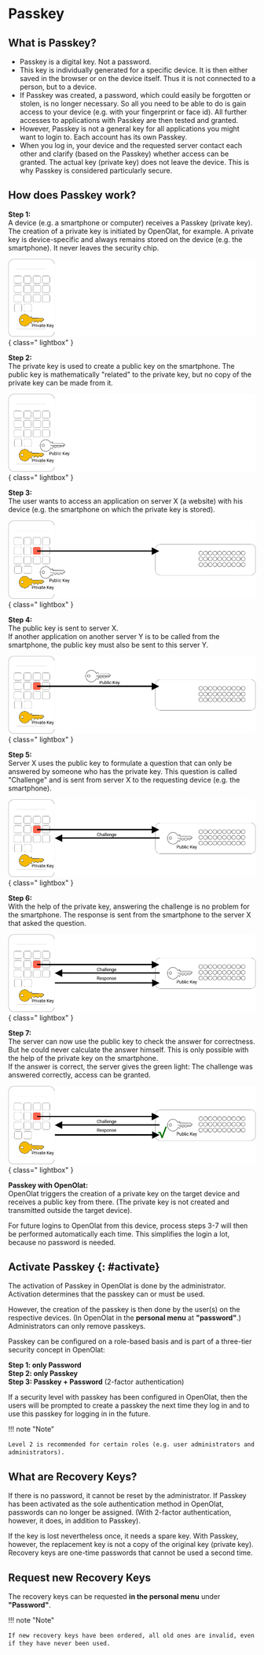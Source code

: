 # Passkey

## What is Passkey?

* Passkey is a digital key. Not a password.
* This key is individually generated for a specific device. It is then either saved in the browser or on the device itself. Thus it is not connected to a person, but to a device.
* If Passkey was created, a password, which could easily be forgotten or stolen, is no longer necessary. So all you need to be able to do is gain access to your device (e.g. with your fingerprint or face id). All further accesses to applications with Passkey are then tested and granted.
* However, Passkey is not a general key for all applications you might want to login to. Each account has its own Passkey.
* When you log in, your device and the requested server contact each other and clarify (based on the Passkey) whether access can be granted. The actual key (private key) does not leave the device. This is why Passkey is considered particularly secure.

## How does Passkey work?

**Step 1:** <br>
A device (e.g. a smartphone or computer) receives a Passkey (private key). The creation of a private key is initiated by OpenOlat, for example. A private key is device-specific and always remains stored on the device (e.g. the smartphone). It never leaves the security chip.

![passkey_step01_v1_de.png](assets/passkey_step01_v1_de.png){ class=" lightbox" }

**Step 2:** <br>
The private key is used to create a public key on the smartphone. The public key is mathematically "related" to the private key, but no copy of the private key can be made from it.

![passkey_step02_v1_de.png](assets/passkey_step02_v1_de.png){ class=" lightbox" }

**Step 3:** <br>
The user wants to access an application on server X (a website) with his device (e.g. the smartphone on which the private key is stored).

![passkey_step03_v1_de.png](assets/passkey_step03_v1_de.png){ class=" lightbox" }

**Step 4:** <br>
The public key is sent to server X.<br>
If another application on another server Y is to be called from the smartphone, the public key must also be sent to this server Y.

![passkey_step04_v1_de.png](assets/passkey_step04_v1_de.png){ class=" lightbox" }

**Step 5:**<br>
Server X uses the public key to formulate a question that can only be answered by someone who has the private key. This question is called "Challenge" and is sent from server X to the requesting device (e.g. the smartphone).

![passkey_step05_v1_de.png](assets/passkey_step05_v1_de.png){ class=" lightbox" }

**Step 6:**<br>
With the help of the private key, answering the challenge is no problem for the smartphone. The response is sent from the smartphone to the server X that asked the question.

![passkey_step06_v1_de.png](assets/passkey_step06_v1_de.png){ class=" lightbox" }

**Step 7:**<br>
The server can now use the public key to check the answer for correctness. But he could never calculate the answer himself. This is only possible with the help of the private key on the smartphone.<br>
If the answer is correct, the server gives the green light: The challenge was answered correctly, access can be granted.

![passkey_step07_v1_de.png](assets/passkey_step07_v1_de.png){ class=" lightbox" }

**Passkey with OpenOlat:**<br>
OpenOlat triggers the creation of a private key on the target device and receives a public key from there. (The private key is not created and transmitted outside the target device).

For future logins to OpenOlat from this device, process steps 3-7 will then be performed automatically each time. This simplifies the login a lot, because no password is needed.

## Activate Passkey {: #activate}

The activation of Passkey in OpenOlat is done by the administrator. Activation determines that the passkey can or must be used.

However, the creation of the passkey is then done by the user(s) on the respective devices. (In OpenOlat in the **personal menu** at **"password"**.) Administrators can only remove passkeys.

Passkey can be configured on a role-based basis and is part of a three-tier security concept in OpenOlat:

**Step 1: only Password**<br>
**Step 2: only Passkey**<br>
**Step 3: Passkey + Password**  (2-factor authentication)<br>

If a security level with passkey has been configured in OpenOlat, then the users will be prompted to create a passkey the next time they log in and to use this passkey for logging in in the future.

!!! note "Note"

    Level 2 is recommended for certain roles (e.g. user administrators and administrators).

## What are Recovery Keys?

If there is no password, it cannot be reset by the administrator. If Passkey has been activated as the sole authentication method in OpenOlat, passwords can no longer be assigned. (With 2-factor authentication, however, it does, in addition to Passkey).

If the key is lost nevertheless once, it needs a spare key. With Passkey, however, the replacement key is not a copy of the original key (private key). Recovery keys are one-time passwords that cannot be used a second time.

## Request new Recovery Keys

The recovery keys can be requested **in the personal menu** under **"Password"**.

!!! note "Note"

    If new recovery keys have been ordered, all old ones are invalid, even if they have never been used.

